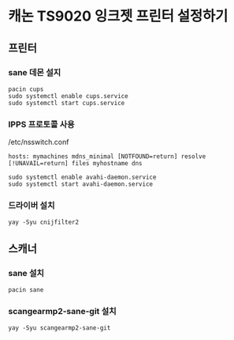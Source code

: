# 캐논 TS9020 잉크젯 프린터 설정하기

## 프린터
### sane 데몬 설지
```shell
pacin cups
sudo systemctl enable cups.service
sudo systemctl start cups.service
```

### IPPS 프로토콜 사용
/etc/nsswitch.conf
```properties
hosts: mymachines mdns_minimal [NOTFOUND=return] resolve [!UNAVAIL=return] files myhostname dns
```
```shell
sudo systemctl enable avahi-daemon.service
sudo systemctl start avahi-daemon.service
```

### 드라이버 설치
```shell
yay -Syu cnijfilter2
```

## 스캐너
### sane 설치
```shell
pacin sane
```

### scangearmp2-sane-git 설치
```shell
yay -Syu scangearmp2-sane-git
```